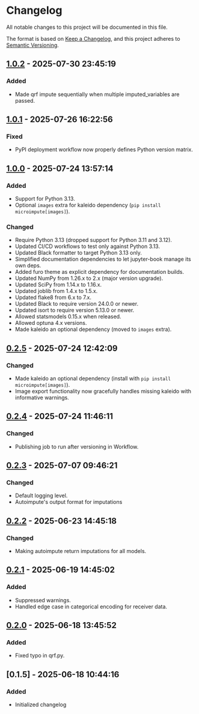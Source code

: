 # Changelog

All notable changes to this project will be documented in this file.

The format is based on [Keep a Changelog](https://keepachangelog.com/en/1.0.0/), 
and this project adheres to [Semantic Versioning](https://semver.org/spec/v2.0.0.html).

## [1.0.2] - 2025-07-30 23:45:19

### Added

- Made qrf impute sequentially when multiple imputed_variables are passed.

## [1.0.1] - 2025-07-26 16:22:56

### Fixed

- PyPI deployment workflow now properly defines Python version matrix.

## [1.0.0] - 2025-07-24 13:57:14

### Added

- Support for Python 3.13.
- Optional `images` extra for kaleido dependency (`pip install microimpute[images]`).

### Changed

- Require Python 3.13 (dropped support for Python 3.11 and 3.12).
- Updated CI/CD workflows to test only against Python 3.13.
- Updated Black formatter to target Python 3.13 only.
- Simplified documentation dependencies to let jupyter-book manage its own deps.
- Added furo theme as explicit dependency for documentation builds.
- Updated NumPy from 1.26.x to 2.x (major version upgrade).
- Updated SciPy from 1.14.x to 1.16.x.
- Updated joblib from 1.4.x to 1.5.x.
- Updated flake8 from 6.x to 7.x.
- Updated Black to require version 24.0.0 or newer.
- Updated isort to require version 5.13.0 or newer.
- Allowed statsmodels 0.15.x when released.
- Allowed optuna 4.x versions.
- Made kaleido an optional dependency (moved to `images` extra).

## [0.2.5] - 2025-07-24 12:42:09

### Changed

- Made kaleido an optional dependency (install with `pip install microimpute[images]`).
- Image export functionality now gracefully handles missing kaleido with informative warnings.

## [0.2.4] - 2025-07-24 11:46:11

### Changed

- Publishing job to run after versioning in Workflow.

## [0.2.3] - 2025-07-07 09:46:21

### Changed

- Default logging level.
- Autoimpute's output format for imputations

## [0.2.2] - 2025-06-23 14:45:18

### Changed

- Making autoimpute return imputations for all models.

## [0.2.1] - 2025-06-19 14:45:02

### Added

- Suppressed warnings.
- Handled edge case in categorical encoding for receiver data.

## [0.2.0] - 2025-06-18 13:45:52

### Added

- Fixed typo in qrf.py.

## [0.1.5] - 2025-06-18 10:44:16

### Added

- Initialized changelog



[1.0.2]: https://github.com/PolicyEngine/microimpute/compare/1.0.1...1.0.2
[1.0.1]: https://github.com/PolicyEngine/microimpute/compare/1.0.0...1.0.1
[1.0.0]: https://github.com/PolicyEngine/microimpute/compare/0.2.5...1.0.0
[0.2.5]: https://github.com/PolicyEngine/microimpute/compare/0.2.4...0.2.5
[0.2.4]: https://github.com/PolicyEngine/microimpute/compare/0.2.3...0.2.4
[0.2.3]: https://github.com/PolicyEngine/microimpute/compare/0.2.2...0.2.3
[0.2.2]: https://github.com/PolicyEngine/microimpute/compare/0.2.1...0.2.2
[0.2.1]: https://github.com/PolicyEngine/microimpute/compare/0.2.0...0.2.1
[0.2.0]: https://github.com/PolicyEngine/microimpute/compare/0.1.5...0.2.0
